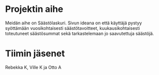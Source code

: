 # Projektin aihe
Meidän aihe on Säästölaskuri. Sivun ideana on että käyttäjä pystyy syöttämään vuosikohtaisesti säästötavoitteet, kuukausikohtaisesti toteutuneet säästösummat sekä tarkastelemaan jo saavutettuja säästöjä.




# Tiimin jäsenet
Rebekka K, Ville K ja Otto A
